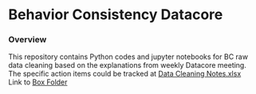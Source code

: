 # Behavior Consistency Datacore

### Overview
This repository contains Python codes and jupyter notebooks for BC raw data cleaning based on the explanations from weekly Datacore meeting.  
The specific action items could be tracked at [Data Cleaning Notes.xlsx](https://northwestern.box.com/s/8aamlm7b25kpcc825z75017vd7qzuzet)  
Link to [Box Folder](https://northwestern.box.com/s/whzzzjlv7obwupxmpk3x4qtbao8bnscr)  






